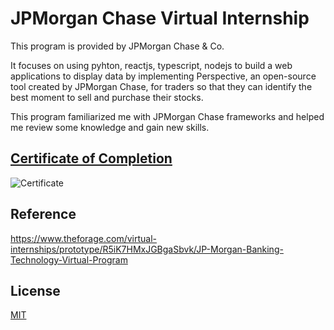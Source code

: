 # JPMorgan Chase Virtual Internship
This program is provided by JPMorgan Chase & Co. 

It focuses on using pyhton, reactjs, typescript, nodejs to build a web applications to display data by implementing Perspective, an open-source tool created by JPMorgan Chase, for traders so that they can identify the best moment to sell and purchase their stocks. 

This program familiarized me with JPMorgan Chase frameworks and helped me review some knowledge and gain new skills.

## [Certificate of Completion](https://insidesherpa.s3.amazonaws.com/completion-certificates/JP%20Morgan/R5iK7HMxJGBgaSbvk_JPMorgan%20Chase_zEdLKmMSBsBPSazdf_completion_certificate.pdf)

![Certificate](https://user-images.githubusercontent.com/52568892/97084042-d9237c00-15d9-11eb-8bfa-f3577e00c58c.jpg)

## Reference
https://www.theforage.com/virtual-internships/prototype/R5iK7HMxJGBgaSbvk/JP-Morgan-Banking-Technology-Virtual-Program

## License

[MIT](https://github.com/minji-mia/JPMorgan-Chase-Virtual-Internship/blob/master/LICENSE)
